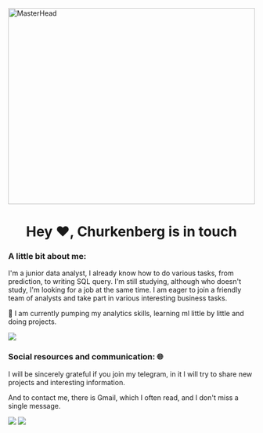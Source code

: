 <img src="https://user-images.githubusercontent.com/74038190/212747903-e9bdf048-2dc8-41f9-b973-0e72ff07bfba.gif" alt="MasterHead" height="400" width="100%">
<h1 align="center">Hey ❤️, Churkenberg is in touch</h1>

### A little bit about me:    
I'm a junior data analyst, I already know how to do various tasks, from prediction, to writing SQL query. I'm still studying, although who doesn't study, I'm looking for a job at the same time. I am eager to join a friendly team of analysts and take part in various interesting business tasks.

🌱 I am currently pumping my analytics skills, learning ml little by little and doing projects.

<img src="https://user-images.githubusercontent.com/74038190/212284100-561aa473-3905-4a80-b561-0d28506553ee.gif">

### Social resources and communication: 🌐
I will be sincerely grateful if you join my telegram, in it I will try to share new projects and interesting information.

And to contact me, there is Gmail, which I often read, and I don't miss a single message.

<div> 
<a href="https://t.me/churkenberg" target="_blank"><img src="https://img.shields.io/badge/Telegram-blue?style=for-the-badge&logo=telegram&logoColor=white" target="_blank"></a>
<a href = "mailto:ichugynov@gmail.com"><img src="https://img.shields.io/badge/-Gmail-%23333?style=for-the-badge&logo=gmail&logoColor=white" target="_blank"></a>
</div>
